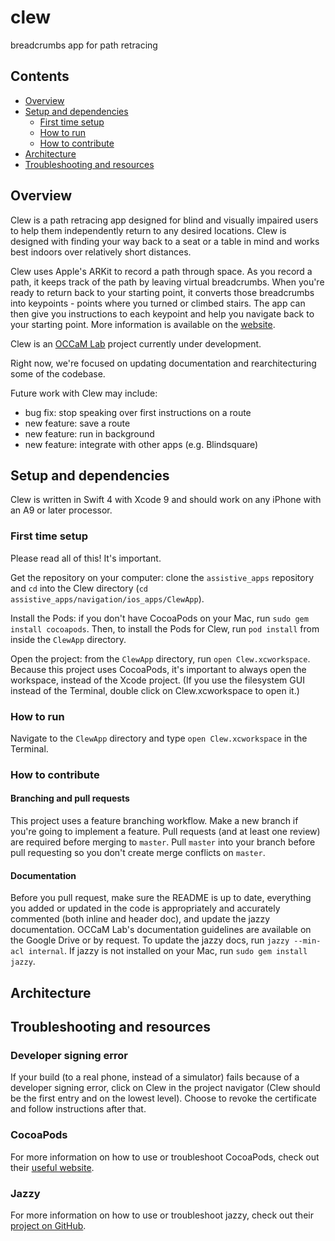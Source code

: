 # clew
breadcrumbs app for path retracing

## Contents
- [Overview](#overview)
- [Setup and dependencies](#setup-and-dependencies)
  - [First time setup](#first-time-setup)
  - [How to run](#how-to-run)
  - [How to contribute](#how-to-contribute)
- [Architecture](#architecture)
- [Troubleshooting and resources](#troubleshooting-and-resources)

## Overview

Clew is a path retracing app designed for blind and visually impaired users to help them independently return to any desired locations. Clew is designed with finding your way back to a seat or a table in mind and works best indoors over relatively short distances.

Clew uses Apple's ARKit to record a path through space. As you record a path, it keeps track of the path by leaving virtual breadcrumbs. When you're ready to return back to your starting point, it converts those breadcrumbs into keypoints - points where you turned or climbed stairs. The app can then give you instructions to each keypoint and help you navigate back to your starting point. More information is available on the [website](www.clewapp.org "Clew website").

Clew is an [OCCaM Lab](http://occam.olin.edu/) project currently under development.

Right now, we're focused on updating documentation and rearchitecturing some of the codebase.

Future work with Clew may include:
- bug fix: stop speaking over first instructions on a route
- new feature: save a route
- new feature: run in background
- new feature: integrate with other apps (e.g. Blindsquare)

## Setup and dependencies

Clew is written in Swift 4 with Xcode 9 and should work on any iPhone with an A9 or later processor.

### First time setup

Please read all of this! It's important.

Get the repository on your computer: clone the `assistive_apps` repository and `cd` into the Clew directory (`cd assistive_apps/navigation/ios_apps/ClewApp`).

Install the Pods: if you don't have CocoaPods on your Mac, run `sudo gem install cocoapods`. Then, to install the Pods for Clew, run `pod install` from inside the `ClewApp` directory.

Open the project: from the `ClewApp` directory, run `open Clew.xcworkspace`. Because this project uses CocoaPods, it's important to always open the workspace, instead of the Xcode project. (If you use the filesystem GUI instead of the Terminal, double click on Clew.xcworkspace to open it.)

### How to run

Navigate to the `ClewApp` directory and type `open Clew.xcworkspace` in the Terminal.

### How to contribute

#### Branching and pull requests
This project uses a feature branching workflow. Make a new branch if you're going to implement a feature. Pull requests (and at least one review) are required before merging to `master`. Pull `master` into your branch before pull requesting so you don't create merge conflicts on `master`.

#### Documentation
Before you pull request, make sure the README is up to date, everything you added or updated in the code is appropriately and accurately commented (both inline and header doc), and update the jazzy documentation. OCCaM Lab's documentation guidelines are available on the Google Drive or by request. To update the jazzy docs, run `jazzy --min-acl internal`. If jazzy is not installed on your Mac, run `sudo gem install jazzy`.

## Architecture
<!-- TODO: describe architecture -->

## Troubleshooting and resources

### Developer signing error

If your build (to a real phone, instead of a simulator) fails because of a developer signing error, click on Clew in the project navigator (Clew should be the first entry and on the lowest level). Choose to revoke the certificate and follow instructions after that.

### CocoaPods

For more information on how to use or troubleshoot CocoaPods, check out their [useful website](https://cocoapods.org/ "CocoaPods website").

### Jazzy

For more information on how to use or troubleshoot jazzy, check out their [project on GitHub](https://github.com/realm/jazzy "Jazzy on GitHub").
